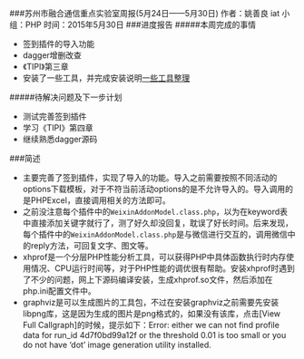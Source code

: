###苏州市融合通信重点实验室周报(5月24日——5月30日)
	作者：姚善良 iat                   小组：PHP                        时间：2015年5月30日
###进度报告
#####本周完成的事情
* 签到插件的导入功能
* dagger增删改查
* 《TIPI》第三章
* 安装了一些工具，并完成安装说明[一些工具整理](http://iat.net.cn/tool.html)

#####待解决问题及下一步计划
* 测试完善签到插件
* 学习《TIPI》第四章
* 继续熟悉dagger源码

###简述
* 主要完善了签到插件，实现了导入的功能。导入之前需要按照不同活动的options下载模板，对于不符当前活动options的是不允许导入的。导入调用的是PHPExcel，直接调用相关的方法即可。
* 之前没注意每个插件中的`WeixinAddonModel.class.php`，以为在keyword表中直接添加关键字就行了，测了好久却没回复，耽误了好长时间。后来发现，每个插件中的`WeixinAddonModel.class.php`是与微信进行交互的，调用微信中的reply方法，可回复文字、图文等。
* xhprof是一个分层PHP性能分析工具，可以获得PHP中具体函数执行时内存使用情况、CPU运行时间等，对于PHP性能的调优很有帮助。安装xhprof时遇到了不少的问题，网上下源码编译安装，生成xhprof.so文件，然后添加在php.ini配置文件中。
* graphviz是可以生成图片的工具包，不过在安装graphviz之前需要先安装libpng库，这是因为生成的图片是png格式的，如果没有该库，点击[View Full Callgraph]的时候，提示如下：Error: either we can not find profile data for run_id 4d7f0bd99a12f or the threshold 0.01 is too small or you do not have ‘dot’ image generation utility installed.
